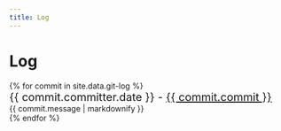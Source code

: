 ```yaml
---
title: Log
---
```


<style>
  .commit-header {
    font-size: 20px;
  }
</style>

# Log

<div id="commits-container">
{% for commit in site.data.git-log %}
  <div>
    <div class="commit-header">{{ commit.committer.date }} - <a href="https://github.com/stevekrouse/futureofcoding.org/commit/{{ commit.commit }}">{{ commit.commit }}</a></div>
    <div class="commit-message">{{ commit.message | markdownify  }}</div>
  </div>
{% endfor %}
</div>

<script>
  (function(i,s,o,g,r,a,m){i['GoogleAnalyticsObject']=r;i[r]=i[r]||function(){
  (i[r].q=i[r].q||[]).push(arguments)},i[r].l=1*new Date();a=s.createElement(o),
  m=s.getElementsByTagName(o)[0];a.async=1;a.src=g;m.parentNode.insertBefore(a,m)
  })(window,document,'script','https://www.google-analytics.com/analytics.js','ga');
  ga('create', 'UA-103157758-1', 'auto');
  ga('send', 'pageview');
</script>
<script repoPath="stevekrouse/futureofcoding.org" type="text/javascript" src="/unbreakable-links/index.js"></script>

